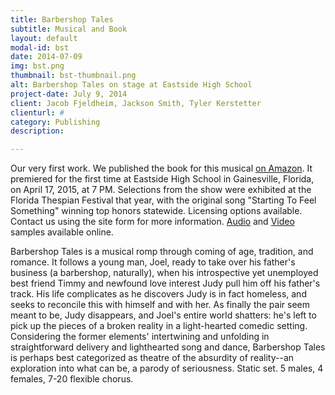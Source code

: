 ```yaml
---
title: Barbershop Tales
subtitle: Musical and Book
layout: default
modal-id: bst
date: 2014-07-09
img: bst.png
thumbnail: bst-thumbnail.png
alt: Barbershop Tales on stage at Eastside High School
project-date: July 9, 2014
client: Jacob Fjeldheim, Jackson Smith, Tyler Kerstetter
clienturl: #
category: Publishing
description:

---
```

Our very first work. We published the book for this musical [on Amazon](http://www.amazon.com/Barbershop-Tales-Jacob-John-Fjeldheim/dp/0990566307/). It premiered for the first time at Eastside High School in Gainesville, Florida, on April 17, 2015, at 7 PM. Selections from the show were exhibited at the Florida Thespian Festival that year, with the original song "Starting To Feel Something" winning top honors statewide.
Licensing options available. Contact us using the site form for more information.
[Audio](https://soundcloud.com/casey-doran-1/sets/barbershop-tales) and [Video](http://www.ehsdramagvfl.org/barbershop-tales-videos.html) samples available online.

Barbershop Tales is a musical romp through coming of age, tradition, and romance. It follows a young man, Joel, ready to take over his father's business (a barbershop, naturally), when his introspective yet unemployed best friend Timmy and newfound love interest Judy pull him off his father's track. His life complicates as he discovers Judy is in fact homeless, and seeks to reconcile this with himself and with her. As finally the pair seem meant to be, Judy disappears, and Joel's entire world shatters: he's left to pick up the pieces of a broken reality in a light-hearted comedic setting. Considering the former elements' intertwining and unfolding in straightforward delivery and lighthearted song and dance, Barbershop Tales is perhaps best categorized as theatre of the absurdity of reality--an exploration into what can be, a parody of seriousness. Static set. 5 males, 4 females, 7-20 flexible chorus.
